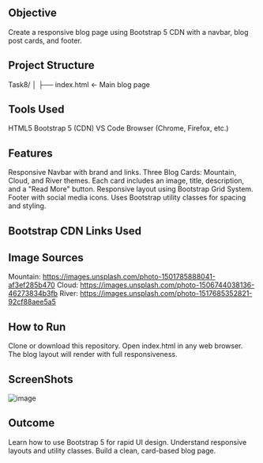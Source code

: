 ## Objective
Create a responsive blog page using Bootstrap 5 CDN with a navbar, blog post cards, and footer.

## Project Structure
Task8/
│
├── index.html        ← Main blog page

## Tools Used
HTML5
Bootstrap 5 (CDN)
VS Code
Browser (Chrome, Firefox, etc.)

## Features
Responsive Navbar with brand and links.
Three Blog Cards: Mountain, Cloud, and River themes.
Each card includes an image, title, description, and a "Read More" button.
Responsive layout using Bootstrap Grid System.
Footer with social media icons.
Uses Bootstrap utility classes for spacing and styling.

## Bootstrap CDN Links Used
<!-- Bootstrap CSS -->
<link href="https://cdn.jsdelivr.net/npm/bootstrap@5.3.3/dist/css/bootstrap.min.css" rel="stylesheet">
<!-- Bootstrap JS -->
<script src="https://cdn.jsdelivr.net/npm/bootstrap@5.3.3/dist/js/bootstrap.bundle.min.js"></script>
<!-- Bootstrap Icons (optional) -->
<link href="https://cdn.jsdelivr.net/npm/bootstrap-icons@1.10.5/font/bootstrap-icons.css" rel="stylesheet">

## Image Sources
Mountain: https://images.unsplash.com/photo-1501785888041-af3ef285b470
Cloud: https://images.unsplash.com/photo-1506744038136-46273834b3fb
River: https://images.unsplash.com/photo-1517685352821-92cf88aee5a5

## How to Run
Clone or download this repository.
Open index.html in any web browser.
The blog layout will render with full responsiveness.

## ScreenShots
![image](https://github.com/user-attachments/assets/edc1ce51-b46c-4bf0-bca7-66fcd716bf6a)


## Outcome
Learn how to use Bootstrap 5 for rapid UI design.
Understand responsive layouts and utility classes.
Build a clean, card-based blog page.
